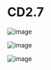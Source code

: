 # CD2.7

![image](https://user-images.githubusercontent.com/70904778/168165219-d60f743c-94fb-4c3b-96f5-08ceaa72090b.png)

![image](https://user-images.githubusercontent.com/70904778/168165722-aefbb9b6-ba98-4ddc-b42d-7ad9592869f4.png)

![image](https://user-images.githubusercontent.com/70904778/168165779-734f1cf1-ccd6-4a48-bcf0-56f7f20d17b7.png)
